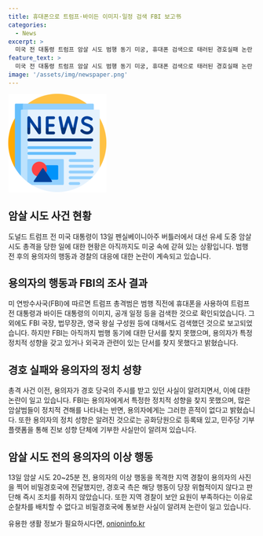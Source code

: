 ```yaml
---
title: 휴대폰으로 트럼프·바이든 이미지·일정 검색 FBI 보고书
categories:
  - News
excerpt: >
  미국 전 대통령 트럼프 암살 시도 범행 동기 미궁, 휴대폰 검색으로 태러된 경호실패 논란 속 FBI는 정치적 동기 없다고 설명. 총격 전 요주의 인물로 포착됐으나 불안한 행동에도 즉각 조치안함. 지역 경찰의 보고 미비하고 보안 부재 등 사각지대 지적, 국내외 정치적 연계 단서 부재. 
feature_text: >
  미국 전 대통령 트럼프 암살 시도 범행 동기 미궁, 휴대폰 검색으로 태러된 경호실패 논란 속 FBI는 정치적 동기 없다고 설명. 총격 전 요주의 인물로 포착됐으나 불안한 행동에도 즉각 조치안함. 지역 경찰의 보고 미비하고 보안 부재 등 사각지대 지적, 국내외 정치적 연계 단서 부재. 
image: '/assets/img/newspaper.png'
---
```


<p><img src="/assets/img/newspaper.png" alt="kimp 속보" /></p>

<h2 data-ke-size="size26">암살 시도 사건 현황</h2>

<p data-ke-size="size16">도널드 트럼프 전 미국 대통령이 13일 펜실베이니아주 버틀러에서 대선 유세 도중 암살 시도 총격을 당한 일에 대한 현황은 아직까지도 미궁 속에 갇혀 있는 상황입니다. 범행 전 후의 용의자의 행동과 경찰의 대응에 대한 논란이 계속되고 있습니다.</p>

<h2 data-ke-size="size26">용의자의 행동과 FBI의 조사 결과</h2>

<p data-ke-size="size16">미 연방수사국(FBI)에 따르면 트럼프 총격범은 범행 직전에 휴대폰을 사용하여 트럼프 전 대통령과 바이든 대통령의 이미지, 공개 일정 등을 검색한 것으로 확인되었습니다. 그 외에도 FBI 국장, 법무장관, 영국 왕실 구성원 등에 대해서도 검색했던 것으로 보고되었습니다. 하지만 FBI는 아직까지 범행 동기에 대한 단서를 찾지 못했으며, 용의자가 특정 정치적 성향을 갖고 있거나 외국과 관련이 있는 단서를 찾지 못했다고 밝혔습니다.</p>

<h2 data-ke-size="size26">경호 실패와 용의자의 정치 성향</h2>

<p data-ke-size="size16">총격 사건 이전, 용의자가 경호 당국의 주시를 받고 있던 사실이 알려지면서, 이에 대한 논란이 일고 있습니다. FBI는 용의자에게서 특정한 정치적 성향을 찾지 못했으며, 많은 암살범들이 정치적 견해를 나타내는 반면, 용의자에게는 그러한 흔적이 없다고 밝혔습니다. 또한 용의자의 정치 성향은 알려진 것으로는 공화당원으로 등록돼 있고, 민주당 기부 플랫폼을 통해 진보 성향 단체에 기부한 사실만이 알려져 있습니다.</p>

<h2 data-ke-size="size26">암살 시도 전의 용의자의 이상 행동</h2>

<p data-ke-size="size16">13일 암살 시도 20~25분 전, 용의자의 이상 행동을 목격한 지역 경찰이 용의자의 사진을 찍어 비밀경호국에 전달했지만, 경호국 측은 해당 행동이 당장 위협적이지 않다고 판단해 즉시 조치를 취하지 않았습니다. 또한 지역 경찰이 보안 요원이 부족하다는 이유로 순찰차를 배치할 수 없다고 비밀경호국에 통보한 사실이 알려져 논란이 일고 있습니다.</p>
유용한 생활 정보가 필요하시다면, <a href="https://onioninfo.kr" rel="dofollow">onioninfo.kr</a>


